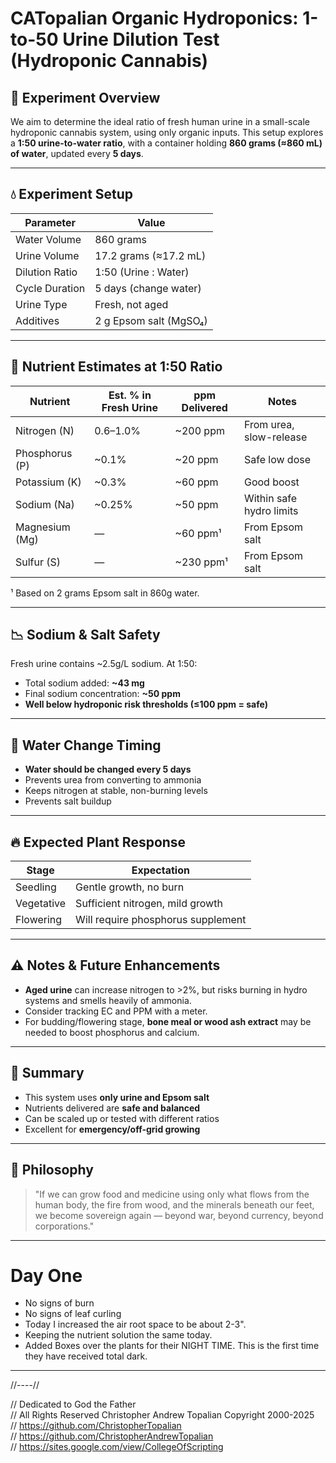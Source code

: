 # CATopalian Organic Hydroponics: 1-to-50 Urine Dilution Test (Hydroponic Cannabis)

## 🧪 Experiment Overview

We aim to determine the ideal ratio of fresh human urine in a small-scale hydroponic cannabis system, using only organic inputs. This setup explores a **1:50 urine-to-water ratio**, with a container holding **860 grams (≈860 mL) of water**, updated every **5 days**.

---

## 💧 Experiment Setup

| Parameter        | Value                  |
|------------------|------------------------|
| Water Volume     | 860 grams              |
| Urine Volume     | 17.2 grams (≈17.2 mL)  |
| Dilution Ratio   | 1:50 (Urine : Water)   |
| Cycle Duration   | 5 days (change water)  |
| Urine Type       | Fresh, not aged        |
| Additives        | 2 g Epsom salt (MgSO₄)  |

---

## 🌱 Nutrient Estimates at 1:50 Ratio

| Nutrient     | Est. % in Fresh Urine | ppm Delivered | Notes |
|--------------|------------------------|---------------|-------|
| Nitrogen (N) | 0.6–1.0%               | ~200 ppm      | From urea, slow-release |
| Phosphorus (P) | ~0.1%                | ~20 ppm       | Safe low dose |
| Potassium (K) | ~0.3%                 | ~60 ppm       | Good boost |
| Sodium (Na)   | ~0.25%                | ~50 ppm       | Within safe hydro limits |
| Magnesium (Mg) | —                    | ~60 ppm¹     | From Epsom salt |
| Sulfur (S)     | —                    | ~230 ppm¹     | From Epsom salt |

¹ Based on 2 grams Epsom salt in 860g water.

---

## 📉 Sodium & Salt Safety

Fresh urine contains ~2.5g/L sodium. At 1:50:

- Total sodium added: **~43 mg**
- Final sodium concentration: **~50 ppm**
- **Well below hydroponic risk thresholds (≤100 ppm = safe)**

---

## 🔁 Water Change Timing

- **Water should be changed every 5 days**
- Prevents urea from converting to ammonia
- Keeps nitrogen at stable, non-burning levels
- Prevents salt buildup

---

## 🔥 Expected Plant Response

| Stage      | Expectation                          |
|------------|---------------------------------------|
| Seedling   | Gentle growth, no burn                |
| Vegetative| Sufficient nitrogen, mild growth      |
| Flowering  | Will require phosphorus supplement    |

---

## ⚠️ Notes & Future Enhancements

- **Aged urine** can increase nitrogen to >2%, but risks burning in hydro systems and smells heavily of ammonia.
- Consider tracking EC and PPM with a meter.
- For budding/flowering stage, **bone meal or wood ash extract** may be needed to boost phosphorus and calcium.

---

## 📌 Summary

- This system uses **only urine and Epsom salt**
- Nutrients delivered are **safe and balanced**
- Can be scaled up or tested with different ratios
- Excellent for **emergency/off-grid growing**

---

## 🧠 Philosophy

> "If we can grow food and medicine using only what flows from the human body, the fire from wood, and the minerals beneath our feet, we become sovereign again — beyond war, beyond currency, beyond corporations."

---

# Day One
* No signs of burn
* No signs of leaf curling
* Today I increased the air root space to be about 2-3".
* Keeping the nutrient solution the same today.
* Added Boxes over the plants for their NIGHT TIME. This is the first time they have received total dark.  

---

//----//

// Dedicated to God the Father  
// All Rights Reserved Christopher Andrew Topalian Copyright 2000-2025  
// https://github.com/ChristopherTopalian  
// https://github.com/ChristopherAndrewTopalian  
// https://sites.google.com/view/CollegeOfScripting  

